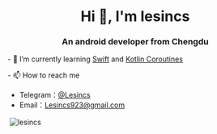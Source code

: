 <h1 align="center">Hi 👋, I'm lesincs</h1>
<h3 align="center">An android developer from Chengdu</h3>

\- 🌱 I’m currently learning  [Swift](https://www.swift.com/) and [Kotlin Coroutines](https://kotlinlang.org/docs/reference/coroutines-overview.html)

\- 📫 How to reach me 

* Telegram：[@Lesincs](https://t.me/Lesincs)
* Email：Lesincs923@gmail.com

<p>&nbsp;<img align="center" src="https://github-readme-stats.vercel.app/api?username=lesincs&show_icons=true" alt="lesincs" /></p>

